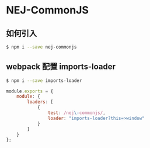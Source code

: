 # NEJ-CommonJS

## 如何引入
```bash
$ npm i --save nej-commonjs
```

## webpack 配置 imports-loader 
```bash
$ npm i --save imports-loader
```
``` javascript
module.exports = {
    module: {
        loaders: [
            {
                test: /nej\-commonjs/,
                loader: "imports-loader?this=>window"
            }
        ]
    }
};
```